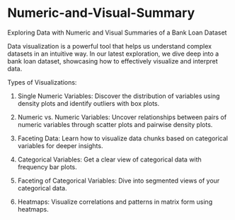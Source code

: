 # Numeric-and-Visual-Summary

Exploring Data with Numeric and Visual Summaries of a Bank Loan Dataset

Data visualization is a powerful tool that helps us understand complex datasets in an intuitive way. In our latest exploration, we dive deep into a bank loan dataset, showcasing how to effectively visualize and interpret data.

Types of Visualizations:

1. Single Numeric Variables: Discover the distribution of variables using density plots and identify outliers with box plots.

2. Numeric vs. Numeric Variables: Uncover relationships between pairs of numeric variables through scatter plots and pairwise density plots.

3. Faceting Data: Learn how to visualize data chunks based on categorical variables for deeper insights.

4. Categorical Variables: Get a clear view of categorical data with frequency bar plots.

5. Faceting of Categorical Variables: Dive into segmented views of your categorical data.

6. Heatmaps: Visualize correlations and patterns in matrix form using heatmaps.
